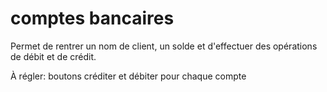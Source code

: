 # comptes bancaires
Permet de rentrer un nom de client, un solde et d'effectuer des opérations de débit et de crédit.

À régler: boutons créditer et débiter pour chaque compte
